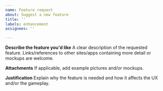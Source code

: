 ```yaml
---
name: Feature request
about: Suggest a new feature
title: ''
labels: enhancement
assignees: ''

---
```


**Describe the feature you'd like**
A clear description of the requested feature. Links/references to other sites/apps containing more detail or mockups are welcome.

**Attachments**
If applicable, add example pictures and/or mockups.

**Justification**
Explain why the feature is needed and how it affects the UX and/or the gameplay.
